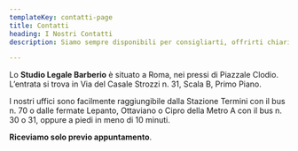 ```yaml
---
templateKey: contatti-page
title: Contatti
heading: I Nostri Contatti
description: Siamo sempre disponibili per consigliarti, offrirti chiarimenti e supporto.

---
```

Lo **Studio Legale Barberio** è situato a Roma, nei pressi di Piazzale Clodio. L’entrata si trova in Via del Casale Strozzi n. 31, Scala B, Primo Piano.

I nostri uffici sono facilmente raggiungibile dalla Stazione Termini con il bus n. 70 o dalle fermate Lepanto, Ottaviano o Cipro della Metro A con il bus n. 30 o 31, oppure a piedi in meno di 10 minuti.

**Riceviamo solo previo appuntamento**.



